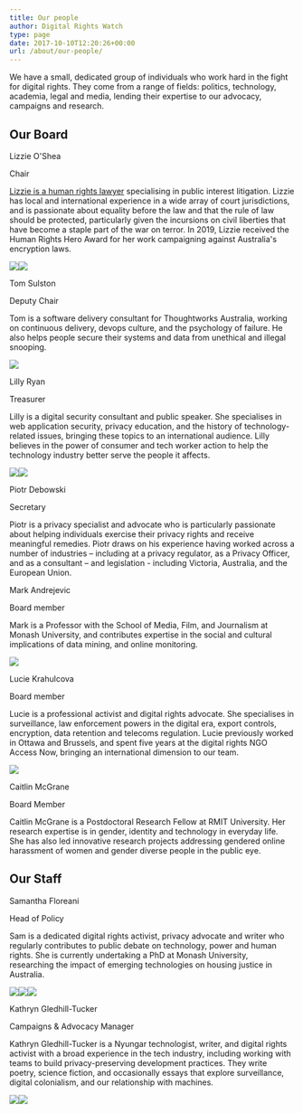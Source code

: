 ```yaml
---
title: Our people
author: Digital Rights Watch
type: page
date: 2017-10-10T12:20:26+00:00
url: /about/our-people/
---
```

We have a small, dedicated group of individuals who work hard in the fight for digital rights. They come from a range of fields: politics, technology, academia, legal and media, lending their expertise to our advocacy, campaigns and research.

## Our Board

Lizzie O'Shea

Chair

[Lizzie is a human rights lawyer](/2020/03/09/an-introduction-from-drws-new-chairperson/) specialising in public interest litigation. Lizzie has local and international experience in a wide array of court jurisdictions, and is passionate about equality before the law and that the rule of law should be protected, particularly given the incursions on civil liberties that have become a staple part of the war on terror. In 2019, Lizzie received the Human Rights Hero Award for her work campaigning against Australia's encryption laws.

[![](/wp-content/plugins/team-members/inc/img/links/twitter.png)](https://twitter.com/Lizzie_OShea)[![](/wp-content/plugins/team-members/inc/img/links/website.png)](https://lizzieoshea.com/)

Tom Sulston

Deputy Chair

Tom is a software delivery consultant for Thoughtworks Australia, working on continuous delivery, devops culture, and the psychology of failure. He also helps people secure their systems and data from unethical and illegal snooping.

[![](/wp-content/plugins/team-members/inc/img/links/twitter.png)](https://twitter.com/tomsulston)

Lilly Ryan

Treasurer

Lilly is a digital security consultant and public speaker. She specialises in web application security, privacy education, and the history of technology-related issues, bringing these topics to an international audience. Lilly believes in the power of consumer and tech worker action to help the technology industry better serve the people it affects.

[![](/wp-content/plugins/team-members/inc/img/links/twitter.png)](https://twitter.com/attacus_au)[![](/wp-content/plugins/team-members/inc/img/links/website.png)](https://www.attacus.net/)

Piotr Debowski

Secretary

Piotr is a privacy specialist and advocate who is particularly passionate about helping individuals exercise their privacy rights and receive meaningful remedies. Piotr draws on his experience having worked across a number of industries – including at a privacy regulator, as a Privacy Officer, and as a consultant – and legislation - including Victoria, Australia, and the European Union.

Mark Andrejevic

Board member

Mark is a Professor with the School of Media, Film, and Journalism at Monash University, and contributes expertise in the social and cultural implications of data mining, and online monitoring.

[![](/wp-content/plugins/team-members/inc/img/links/twitter.png)](https://twitter.com/MarkAndrejevic)

Lucie Krahulcova

Board member

Lucie is a professional activist and digital rights advocate. She specialises in surveillance, law enforcement powers in the digital era, export controls, encryption, data retention and telecoms regulation. Lucie previously worked in Ottawa and Brussels, and spent five years at the digital rights NGO Access Now, bringing an international dimension to our team.

[![](/wp-content/plugins/team-members/inc/img/links/twitter.png)](https://twitter.com/nomadiclucie)

Caitlin McGrane

Board Member

Caitlin McGrane is a Postdoctoral Research Fellow at RMIT University. Her research expertise is in gender, identity and technology in everyday life. She has also led innovative research projects addressing gendered online harassment of women and gender diverse people in the public eye.

## Our Staff

Samantha Floreani

Head of Policy

Sam is a dedicated digital rights activist, privacy advocate and writer who regularly contributes to public debate on technology, power and human rights. She is currently undertaking a PhD at Monash University, researching the impact of emerging technologies on housing justice in Australia.

[![](/wp-content/plugins/team-members/inc/img/links/twitter.png)](https://twitter.com/samfloreani)[![](/wp-content/plugins/team-members/inc/img/links/email.png)](mailto:samantha@digitalrightswatch.org.au)[![](/wp-content/plugins/team-members/inc/img/links/website.png)](https://www.samanthafloreani.com/)

Kathryn Gledhill-Tucker

Campaigns & Advocacy Manager

Kathryn Gledhill-Tucker is a Nyungar technologist, writer, and digital rights activist with a broad experience in the tech industry, including working with teams to build privacy-preserving development practices. They write poetry, science fiction, and occasionally essays that explore surveillance, digital colonialism, and our relationship with machines.

[![](/wp-content/plugins/team-members/inc/img/links/email.png)](mailto:kat@digitalrightswatch.org.au)[![](/wp-content/plugins/team-members/inc/img/links/website.png)](https://kgt.dev/)
